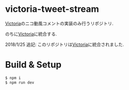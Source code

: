 # victoria-tweet-stream

[Victoria](https://github.com/AfterSchoolStudy/victoria)のニコ動風コメントの実装のみ行うリポジトリ.

のちに[Victoria](https://github.com/AfterSchoolStudy/victoria)に統合する.

2018/1/25 追記:
このリポジトリは[Victoria](https://github.com/AfterSchoolStudy/victoria)に統合されました.

# Build & Setup

``` bash
$ npm i
$ npm run dev
```
